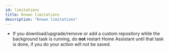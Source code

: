 ```yaml
---
id: limitations
title: Known limitations
description: "Known limitations"
---
```


- If you download/upgrade/remove or add a custom repository while the background task is running, do **not** restart Home Assistant until that task is done, if you do your action will not be saved.